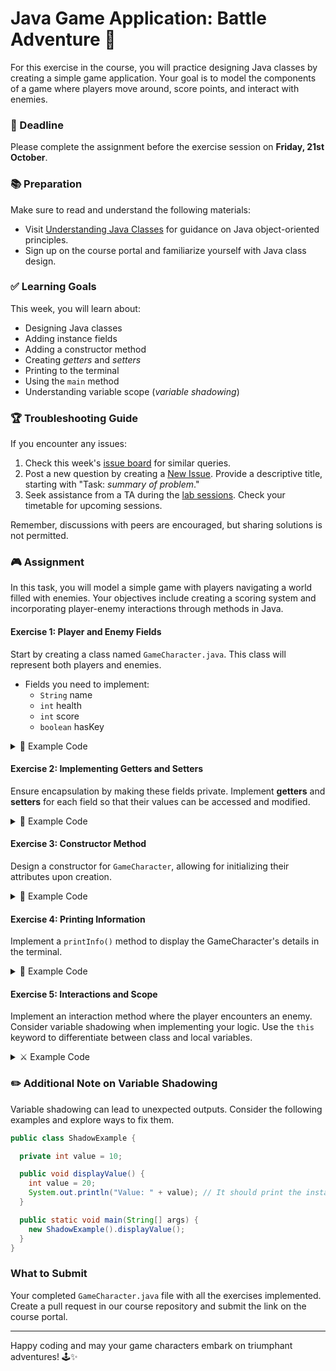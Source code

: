 # Java Game Application: Battle Adventure 🌟

For this exercise in the course, you will practice designing Java classes by creating a simple game application. Your goal is to model the components of a game where players move around, score points, and interact with enemies.

### 📅 Deadline

Please complete the assignment before the exercise session on **Friday, 21st October**.

### 📚 Preparation

Make sure to read and understand the following materials:

- Visit [Understanding Java Classes](https://docs.oracle.com/javase/tutorial/java/javaOO/index.html) for guidance on Java object-oriented principles.
- Sign up on the course portal and familiarize yourself with Java class design.

### ✅ Learning Goals

This week, you will learn about:

- Designing Java classes
- Adding instance fields
- Adding a constructor method
- Creating *getters* and *setters*
- Printing to the terminal
- Using the `main` method
- Understanding variable scope (*variable shadowing*)

### 🏆 Troubleshooting Guide

If you encounter any issues:

1. Check this week's [issue board](https://example.com/issues) for similar queries.
2. Post a new question by creating a [New Issue](https://example.com/new-issue). Provide a descriptive title, starting with "Task: *summary of problem*."
3. Seek assistance from a TA during the [lab sessions](https://schedule.example.com/labs). Check your timetable for upcoming sessions.

Remember, discussions with peers are encouraged, but sharing solutions is not permitted.

### 🎮 Assignment

In this task, you will model a simple game with players navigating a world filled with enemies. Your objectives include creating a scoring system and incorporating player-enemy interactions through methods in Java.

#### Exercise 1: Player and Enemy Fields

Start by creating a class named `GameCharacter.java`. This class will represent both players and enemies.

- Fields you need to implement:
  - `String` name
  - `int` health
  - `int` score
  - `boolean` hasKey

<details>
  <summary> 🔧 Example Code </summary>

```java
public class GameCharacter {
  
  // Define your instance fields here
  
  public static void main(String[] args) {
    // Create a new GameCharacter object
    GameCharacter player = new GameCharacter();
    
    // Assign values to the instance fields
    player.name = "Hero";
    player.health = 100;
    player.score = 0;
    player.hasKey = false;

    // Print the initial values
    System.out.println("Name: " + player.name);
    System.out.println("Health: " + player.health);
    System.out.println("Score: " + player.score);
    System.out.println("Has Key: " + player.hasKey);
  }
}
```

</details>

#### Exercise 2: Implementing Getters and Setters

Ensure encapsulation by making these fields private. Implement **getters** and **setters** for each field so that their values can be accessed and modified.

<details>
  <summary> 🔧 Example Code </summary>

```java
class GameCharacter {

  // Private fields
  private String name;
  private int health;
  private int score;
  private boolean hasKey;

  // Getters and Setters
  public String getName() { return name; }
  public void setName(String name) { this.name = name; }

  public int getHealth() { return health; }
  public void setHealth(int health) { this.health = health; }

  public int getScore() { return score; }
  public void setScore(int score) { this.score = score; }

  public boolean isHasKey() { return hasKey; }
  public void setHasKey(boolean hasKey) { this.hasKey = hasKey; }

  public static void main(String[] args) {
    GameCharacter player = new GameCharacter();
    
    // Set values using setters
    player.setName("Hero");
    player.setHealth(100);
    player.setScore(10);
    player.setHasKey(true);

    // Get and print values using getters
    System.out.println("Name: " + player.getName());
    System.out.println("Health: " + player.getHealth());
    System.out.println("Score: " + player.getScore());
    System.out.println("Has Key: " + player.isHasKey());
  }
}
```

</details>

#### Exercise 3: Constructor Method

Design a constructor for `GameCharacter`, allowing for initializing their attributes upon creation.

<details>
  <summary> 🔧 Example Code </summary>

```java
class GameCharacter {

  // Fields and methods from previous exercises...

  // Constructor
  public GameCharacter(String name, int health, int score, boolean hasKey) {
    this.name = name;
    this.health = health;
    this.score = score;
    this.hasKey = hasKey;
  }

  public static void main(String[] args) {
    GameCharacter player = new GameCharacter("Hero", 100, 0, false);
    player.printInfo();
  }
}
```

</details>

#### Exercise 4: Printing Information

Implement a `printInfo()` method to display the GameCharacter's details in the terminal.

<details>
  <summary> 🔧 Example Code </summary>

```java
class GameCharacter {

  // Fields and methods from previous exercises...

  // Method to print information
  public void printInfo() {
    System.out.println("> Character Info:");
    System.out.println("> Name: " + this.getName());
    System.out.println("> Health: " + this.getHealth());
    System.out.println("> Score: " + this.getScore());
    System.out.println("> Has Key: " + this.isHasKey());
  }
}
```

</details>

#### Exercise 5: Interactions and Scope

Implement an interaction method where the player encounters an enemy. Consider variable shadowing when implementing your logic. Use the `this` keyword to differentiate between class and local variables.

<details>
  <summary> ⚔ Example Code </summary>

```java
class GameCharacter {

  // Fields and methods from previous exercises...

  // Enemy interaction method
  public void encounterEnemy(GameCharacter enemy) {
    int damage = 20;
    this.health -= damage;
    System.out.println(this.name + " encountered " + enemy.getName() + " and took " + damage + " damage!");
    System.out.println(this.name + "'s health is now " + this.getHealth());
  }

  public static void main(String[] args) {
    GameCharacter player = new GameCharacter("Hero", 100, 0, false);
    GameCharacter enemy = new GameCharacter("Goblin", 30, 0, false);

    player.encounterEnemy(enemy);
  }
}
```

</details>

### ✏️ Additional Note on Variable Shadowing

Variable shadowing can lead to unexpected outputs. Consider the following examples and explore ways to fix them.

```java
public class ShadowExample {

  private int value = 10;

  public void displayValue() {
    int value = 20;
    System.out.println("Value: " + value); // It should print the instance field value
  }

  public static void main(String[] args) {
    new ShadowExample().displayValue();
  }
}
```

### What to Submit

Your completed `GameCharacter.java` file with all the exercises implemented. Create a pull request in our course repository and submit the link on the course portal.

---

Happy coding and may your game characters embark on triumphant adventures! 🕹️✨
